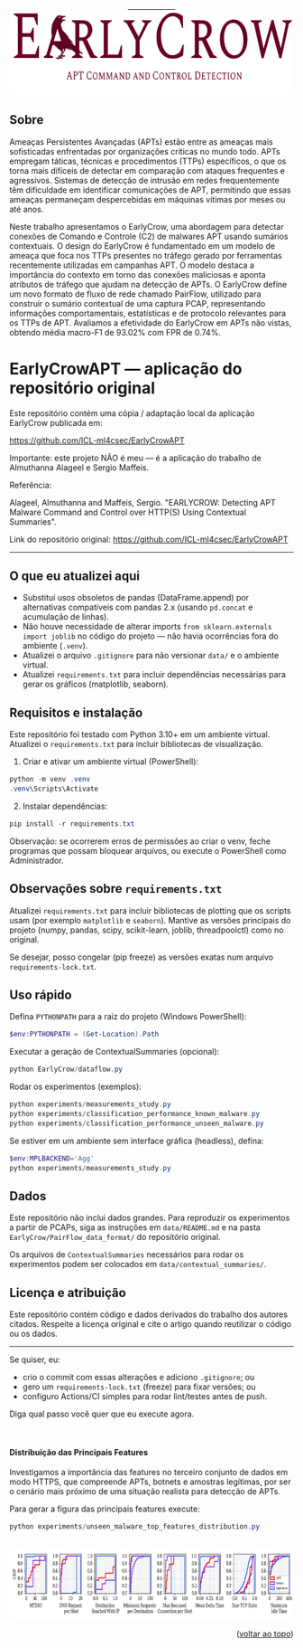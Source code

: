 <br />

<div align="center">
  <a href="https://github.com/ICL-ml4csec/EarlyCrowAPT">
    &emsp;&emsp;&emsp;&emsp;&emsp;&emsp;<img src="https://raw.githubusercontent.com/ICL-ml4csec/EarlyCrowAPT/main/EarlyCrow_logo.png" class="center"  width="700" height="148.75">
  </a>

  </p>
</div>





## Sobre

Ameaças Persistentes Avançadas (APTs) estão entre as ameaças mais sofisticadas enfrentadas por organizações críticas no mundo todo. APTs
empregam táticas, técnicas e procedimentos (TTPs) específicos, o que os torna mais difíceis de detectar em comparação com ataques
frequentes e agressivos. Sistemas de detecção de intrusão em redes frequentemente têm dificuldade em identificar comunicações de APT,
permitindo que essas ameaças permaneçam despercebidas em máquinas vítimas por meses ou até anos.

Neste trabalho apresentamos o EarlyCrow, uma abordagem para detectar conexões de Comando e Controle (C2) de malwares APT usando
sumários contextuais. O design do EarlyCrow é fundamentado em um modelo de ameaça que foca nos TTPs presentes no tráfego gerado por
ferramentas recentemente utilizadas em campanhas APT. O modelo destaca a importância do contexto em torno das conexões maliciosas e
aponta atributos de tráfego que ajudam na detecção de APTs. O EarlyCrow define um novo formato de fluxo de rede chamado PairFlow,
utilizado para construir o sumário contextual de uma captura PCAP, representando informações comportamentais, estatísticas e de
protocolo relevantes para os TTPs de APT. Avaliamos a efetividade do EarlyCrow em APTs não vistas, obtendo média macro-F1 de 93.02%
com FPR de 0.74%.

# EarlyCrowAPT — aplicação do repositório original

Este repositório contém uma cópia / adaptação local da aplicação EarlyCrow publicada em:

https://github.com/ICL-ml4csec/EarlyCrowAPT

Importante: este projeto NÃO é meu — é a aplicação do trabalho de Almuthanna Alageel e Sergio Maffeis.

Referência:

Alageel, Almuthanna and Maffeis, Sergio.
"EARLYCROW: Detecting APT Malware Command and Control over HTTP(S) Using Contextual Summaries".

Link do repositório original: https://github.com/ICL-ml4csec/EarlyCrowAPT

----

## O que eu atualizei aqui

- Substituí usos obsoletos de pandas (DataFrame.append) por alternativas compatíveis com pandas 2.x (usando `pd.concat` e acumulação de linhas).
- Não houve necessidade de alterar imports `from sklearn.externals import joblib` no código do projeto — não havia ocorrências fora do ambiente (`.venv`).
- Atualizei o arquivo `.gitignore` para não versionar `data/` e o ambiente virtual.
- Atualizei `requirements.txt` para incluir dependências necessárias para gerar os gráficos (matplotlib, seaborn).

## Requisitos e instalação

Este repositório foi testado com Python 3.10+ em um ambiente virtual. Atualizei o `requirements.txt` para incluir bibliotecas de visualização.

1) Criar e ativar um ambiente virtual (PowerShell):

```powershell
python -m venv .venv
.venv\Scripts\Activate
```

2) Instalar dependências:

```powershell
pip install -r requirements.txt
```

Observação: se ocorrerem erros de permissões ao criar o venv, feche programas que possam bloquear arquivos, ou execute o PowerShell como Administrador.

## Observações sobre `requirements.txt`

Atualizei `requirements.txt` para incluir bibliotecas de plotting que os scripts usam (por exemplo `matplotlib` e `seaborn`). Mantive as versões principais do projeto (numpy, pandas, scipy, scikit-learn, joblib, threadpoolctl) como no original.

Se desejar, posso congelar (pip freeze) as versões exatas num arquivo `requirements-lock.txt`.

## Uso rápido

Defina `PYTHONPATH` para a raiz do projeto (Windows PowerShell):

```powershell
$env:PYTHONPATH = (Get-Location).Path
```

Executar a geração de ContextualSummaries (opcional):

```powershell
python EarlyCrow/dataflow.py
```

Rodar os experimentos (exemplos):

```powershell
python experiments/measurements_study.py
python experiments/classification_performance_known_malware.py
python experiments/classification_performance_unseen_malware.py
```

Se estiver em um ambiente sem interface gráfica (headless), defina:

```powershell
$env:MPLBACKEND='Agg'
python experiments/measurements_study.py
```

## Dados

Este repositório não inclui dados grandes. Para reproduzir os experimentos a partir de PCAPs, siga as instruções em `data/README.md` e na pasta `EarlyCrow/PairFlow_data_format/` do repositório original.

Os arquivos de `ContextualSummaries` necessários para rodar os experimentos podem ser colocados em `data/contextual_summaries/`.

## Licença e atribuição

Este repositório contém código e dados derivados do trabalho dos autores citados. Respeite a licença original e cite o artigo quando reutilizar o código ou os dados.

----

Se quiser, eu:
- crio o commit com essas alterações e adiciono `.gitignore`; ou
- gero um `requirements-lock.txt` (freeze) para fixar versões; ou
- configuro Actions/CI simples para rodar lint/testes antes de push.

Diga qual passo você quer que eu execute agora.

  </a>

  </p>
</div>

<br />


#### Distribuição das Principais Features

Investigamos a importância das features no terceiro conjunto de dados em modo HTTPS, que compreende APTs, botnets e amostras legítimas,
por ser o cenário mais próximo de uma situação realista para detecção de APTs.

Para gerar a figura das principais features execute:

```powershell
python experiments/unseen_malware_top_features_distribution.py
```

<br />
<div align="center">
  <a href="https://github.com/ICL-ml4csec/EarlyCrowAPT/blob/main/experiments/unseen_malware_top_features_distribution.py">
    <img src="https://raw.githubusercontent.com/ICL-ml4csec/EarlyCrowAPT/main/experiments/figures/top_features_distribution.png" class="center" width="900" height="125">
  </a>

  </p>
</div>

<p align="right">(<a href="#top">voltar ao topo</a>)</p>
